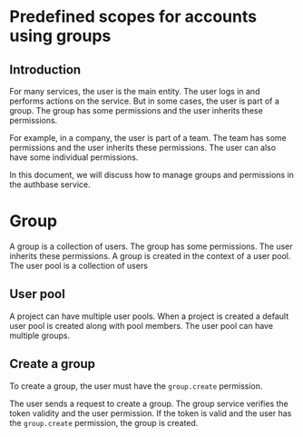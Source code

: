 # Predefined scopes for accounts using groups

## Introduction

For many services, the user is the main entity. The user logs in and performs actions on the service. But in some cases, the user is part of a group. The group has some permissions and the user inherits these permissions.

For example, in a company, the user is part of a team. The team has some permissions and the user inherits these permissions. The user can also have some individual permissions.

In this document, we will discuss how to manage groups and permissions in the authbase service.

# Group

A group is a collection of users. The group has some permissions. The user inherits these permissions.
A group is created in the context of a user pool. The user pool is a collection of users

## User pool

A project can have multiple user pools. When a project is created a default user pool is created along with pool members. The user pool can have multiple groups.

## Create a group

To create a group, the user must have the `group.create` permission.

The user sends a request to create a group. The group service verifies the token validity and the user permission. If the token is valid and the user has the `group.create` permission, the group is created.
